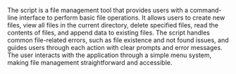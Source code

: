 The script is a file management tool that provides users with a command-line interface to perform basic file operations. It allows users to create new files, view all files in the current directory, delete specified files, read the contents of files, and append data to existing files. The script handles common file-related errors, such as file existence and not found issues, and guides users through each action with clear prompts and error messages. The user interacts with the application through a simple menu system, making file management straightforward and accessible.






